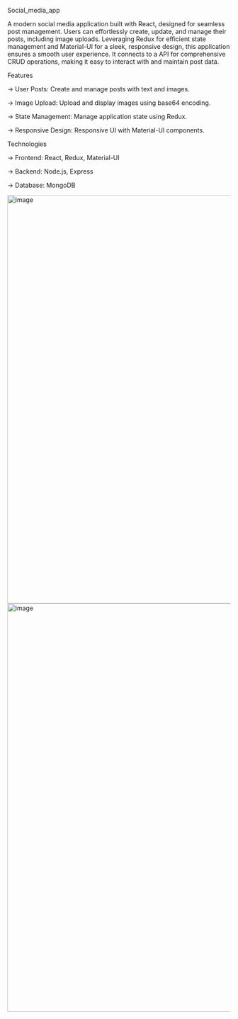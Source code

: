 Social_media_app

A modern social media application built with React, designed for seamless post management. Users can effortlessly create, update, and manage their posts, including image uploads. Leveraging Redux for efficient state management and Material-UI for a sleek, responsive design, this application ensures a smooth user experience. It connects to a API for comprehensive CRUD operations, making it easy to interact with and maintain post data.

Features

-> User Posts: Create and manage posts with text and images.

-> Image Upload: Upload and display images using base64 encoding.

-> State Management: Manage application state using Redux.

-> Responsive Design: Responsive UI with Material-UI components.

Technologies

-> Frontend: React, Redux, Material-UI

-> Backend: Node.js, Express 

-> Database: MongoDB 

<img width="922" alt="image" src="https://github.com/user-attachments/assets/994e3230-f485-4a5b-9e4e-d99e5edf043f">

<img width="922" alt="image" src="https://github.com/user-attachments/assets/aea52a3d-932f-4b4f-98eb-3497fe0f76ac">
